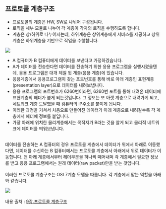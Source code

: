 ## 프로토콜 계층구조

* 프로토콜의 계층은 HW, SW로 나뉘어 구성됩니다.
* 로직을 세부 모듈로 나누어 각 계층이 각자의 로직을 수행하도록 합니다.
* 계층은 상/하위로 나누어지는데, 하위계층은 상위계층에게 서비스를 제공하고 상위계층은 하위계층을 기반으로 작업을 수행합니다.

![](https://www.electronicdesign.com/sites/electronicdesign.com/files/uploads/2013/03/0313_WTD_ZigBee_F1.gif)


* A 컴퓨터가 B 컴퓨터에게 데이터를 보낸다고 가정하겠습니다. 
* A가 데이터를 전송한다면 데이터를 전송하기 위한 응용 프로그램을 실행시켰을텐데, 응용 프로그램은 대개 제일 윗 계층(응용 계층)에 있습니다. 
* 응용계층에서 응용프로그램이 갖는 포트번호를 통해 바로 아래 계층인 표현계층(presentation layer)으로 데이터를 내려보냅니다.
* 응용 프로그램의 포트번호가 6260번이라면, 6260번 포트를 통해 내려온 데이터에 표현계층의 헤더가 붙게 되는것입니다.
 그 정보는 또 아랫 계층으로 내려가게 되고, 네트워크 계층 도달했을 때 컴퓨터의 iP주소를 붙이게 됩니다. 
* 이러한 과정을 거쳐서 처음으로 만들어진 데이터가 아래 계층으로 내려갈수록 각 계층에서 헤더에 정보를 붙입니다.
* 가장 아래에 위치한 물리계층에서는 목적지가 B라는 것을 알게 되고 물리적 네트워크에 데이터를 띄워보냅니다.
<br><br>


데이터를 전송하는 A 컴퓨터의 경우 프로토콜 계층에서 데이터가 위에서 아래로 이동했다면, 
데이터를 수신하는 B 컴퓨터에서는 프로토콜 계층에서 아래에서 위로 데이터가 이동합니다.
맨 아래 계층에서부터 헤더부분을 하나씩 떼어내며 각 계층에서 필요한 정보를 받고 응용 프로그램에서는 원래 데이터(raw packet)만을 받는 것입니다.
<br><br>
이러한 프로토콜 계층구조는 OSI 7계층 모델을 따릅니다. 각 계층에서 맡는 역할을 아래와 같습니다. 


![](https://t1.daumcdn.net/thumb/R1280x0/?fname=http://t1.daumcdn.net/brunch/service/user/1dLN/image/bUFeQaguJSj5R9vfN-Bbef54J68.jpg)
<br><br>
내용 출처 : [9강.프로토콜 계층구조](https://www.edwith.org/tel-ewha-course/lecture/17875/)
